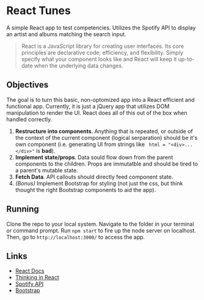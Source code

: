 # React Tunes
A simple React app to test competencies. Utilizes the Spotify API to display an artist and albums matching the search input.

> React is a JavaScript library for creating user interfaces. Its core principles are declarative code, efficiency, and flexibility. Simply specify what your component looks like and React will keep it up-to-date when the underlying data changes.

## Objectives
The goal is to turn this basic, non-optomized app into a React efficient and functional app. Currently, it is just a jQuery app that utilizes DOM manipulation to render the UI. React does all of this out of the box when handled correctly.

1. **Restructure into components**.
  Anything that is repeated, or outside of the context of the current component (logical serparation) should be it's own component (i.e. generating UI from strings like ` html = "<div>...</div>"` is **bad**).
2. **Implement state/props**.
  Data sould flow down from the parent components to the children. Props are immutatble and should be tired to a parent's mutable state.
3. **Fetch Data**.
  API callouts should directly feed component state.
4. *(Bonus)* Implement Bootstrap for styling (not just the css, but think thought the right Bootstrap components to aid the app).

## Running

Clone the repo to your local system. Navigate to the folder in your terminal or command prompt. Run `npm start` to fire up the node server on localhost. Then, go to `http://localhost:3000/` to access the app.

## Links

- [React Docs](https://facebook.github.io/react/docs/getting-started.html)
- [Thinking in React](https://facebook.github.io/react/docs/thinking-in-react.html)
- [Spotify API](https://developer.spotify.com/web-api/search-item/)
- [Bootstrap](http://getbootstrap.com/components/)
